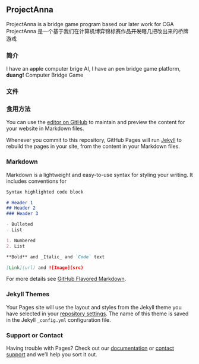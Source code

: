 ## ProjectAnna

ProjectAnna is a bridge game program based our later work for CGA
ProjectAnna 是一个基于我们在计算机博弈锦标赛作品~~开发~~瞎几把改出来的桥牌游戏
### 简介
I have an ~~apple~~ computer brige AI, I have an ~~pen~~ bridge game platform, **duang!** Computer Bridge Game
### 文件
### 食用方法


You can use the [editor on GitHub](https://github.com/Heriyadi235/ProjectAnna/edit/master/README.md) to maintain and preview the content for your website in Markdown files.

Whenever you commit to this repository, GitHub Pages will run [Jekyll](https://jekyllrb.com/) to rebuild the pages in your site, from the content in your Markdown files.

### Markdown

Markdown is a lightweight and easy-to-use syntax for styling your writing. It includes conventions for

```markdown
Syntax highlighted code block

# Header 1
## Header 2
### Header 3

- Bulleted
- List

1. Numbered
2. List

**Bold** and _Italic_ and `Code` text

[Link](url) and ![Image](src)
```

For more details see [GitHub Flavored Markdown](https://guides.github.com/features/mastering-markdown/).

### Jekyll Themes

Your Pages site will use the layout and styles from the Jekyll theme you have selected in your [repository settings](https://github.com/Heriyadi235/ProjectAnna/settings). The name of this theme is saved in the Jekyll `_config.yml` configuration file.

### Support or Contact

Having trouble with Pages? Check out our [documentation](https://help.github.com/categories/github-pages-basics/) or [contact support](https://github.com/contact) and we’ll help you sort it out.

